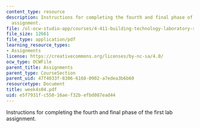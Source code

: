 ```yaml
---
content_type: resource
description: Instructions for completing the fourth and final phase of the first lab
  assignment.
file: /ol-ocw-studio-app/courses/4-411-building-technology-laboratory-spring-2004/e5f7931fc55016aef32befbd087ead44_week4s04.pdf
file_size: 12661
file_type: application/pdf
learning_resource_types:
- Assignments
license: https://creativecommons.org/licenses/by-nc-sa/4.0/
ocw_type: OCWFile
parent_title: Assignments
parent_type: CourseSection
parent_uid: 47f4033f-8306-6168-0902-a7edea3b6b60
resourcetype: Document
title: week4s04.pdf
uid: e5f7931f-c550-16ae-f32b-efbd087ead44
---
```

Instructions for completing the fourth and final phase of the first lab assignment.